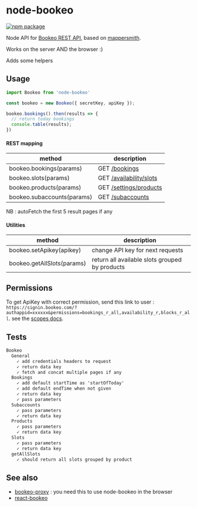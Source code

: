 # node-bookeo

[![npm package][npm-badge]][npm]


Node API for [Bookeo REST API](https://www.bookeo.com/api), based on [mappersmith](https://github.com/tulios/mappersmith).

Works on the server AND the browser :)

Adds some helpers

## Usage

```js
import Bookeo from 'node-bookeo'

const bookeo = new Bookeo({ secretKey, apiKey });

bookeo.bookings().then(results => {
  // return today bookings
  console.table(results);
})
```

#### REST mapping

method | description
----|------
bookeo.bookings(params) | GET [/bookings](https://www.bookeo.com/apiref/index.html#!/Bookings/bookings_get)
bookeo.slots(params) | GET [/availability/slots](https://www.bookeo.com/apiref/index.html#!/Availability/availability_slots_get)
bookeo.products(params) | GET [/settings/products](https://www.bookeo.com/apiref/index.html#!/Settings/settings_products_get)
bookeo.subaccounts(params) | GET [/subaccounts](https://www.bookeo.com/apiref/index.html#!/Subaccounts/subaccounts_get)

NB :  autoFetch the first 5 result pages if any

#### Utilities

method | description
----|------
bookeo.setApikey(apikey) | change API key for next requests
bookeo.getAllSlots(params) | return all available slots grouped by products


## Permissions

To get ApiKey with correct permission, send this link to user : `https://signin.bookeo.com/?authappid=xxxxxx&permissions=bookings_r_all,availability_r,blocks_r_all`. see the [scopes docs](https://www.bookeo.com/api/setup).

## Tests

```txt
Bookeo
  General
    ✓ add credentials headers to request
    ✓ return data key
    ✓ fetch and concat multiple pages if any
  Bookings
    ✓ add default startTime as 'startOfToday'
    ✓ add default endTime when not given
    ✓ return data key
    ✓ pass parameters
  Subaccounts
    ✓ pass parameters
    ✓ return data key
  Products
    ✓ pass parameters
    ✓ return data key
  Slots
    ✓ pass parameters
    ✓ return data key
  getAllSlots
    ✓ should return all slots grouped by product
```

## See also

 - [bookeo-proxy](http://github.com/revolunet/bookeo-proxy) : you need this to use node-bookeo in the browser
 - [react-bookeo](http://github.com/revolunet/react-bookeo)


[npm-badge]: https://img.shields.io/npm/v/node-bookeo.png?style=flat-square
[npm]: https://www.npmjs.org/package/node-bookeo
